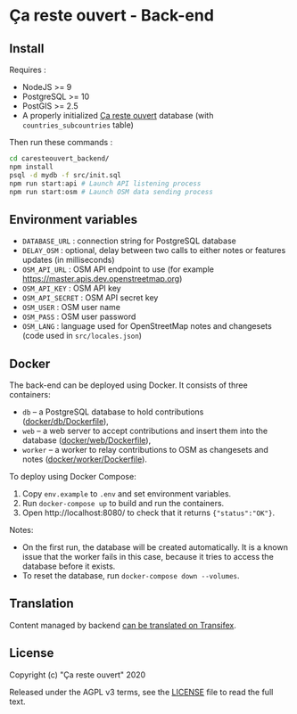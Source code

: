 # Ça reste ouvert - Back-end

## Install

Requires :

* NodeJS >= 9
* PostgreSQL >= 10
* PostGIS >= 2.5
* A properly initialized [Ça reste ouvert](https://github.com/caresteouvert/caresteouvert) database (with `countries_subcountries` table)

Then run these commands :

```bash
cd caresteouvert_backend/
npm install
psql -d mydb -f src/init.sql
npm run start:api # Launch API listening process
npm run start:osm # Launch OSM data sending process
```


## Environment variables

* `DATABASE_URL` : connection string for PostgreSQL database
* `DELAY_OSM` : optional, delay between two calls to either notes or features updates (in milliseconds)
* `OSM_API_URL` : OSM API endpoint to use (for example https://master.apis.dev.openstreetmap.org)
* `OSM_API_KEY` : OSM API key
* `OSM_API_SECRET` : OSM API secret key
* `OSM_USER` : OSM user name
* `OSM_PASS` : OSM user password
* `OSM_LANG` : language used for OpenStreetMap notes and changesets (code used in `src/locales.json`)


## Docker

The back-end can be deployed using Docker. It consists of three containers:

* `db` – a PostgreSQL database to hold contributions ([docker/db/Dockerfile](./docker/db/Dockerfile)),
* `web` – a web server to accept contributions and insert them into the database ([docker/web/Dockerfile](./docker/web/Dockerfile)),
* `worker` – a worker to relay contributions to OSM as changesets and notes ([docker/worker/Dockerfile](./docker/worker/Dockerfile)).

To deploy using Docker Compose:

1. Copy `env.example` to `.env` and set environment variables.
2. Run `docker-compose up` to build and run the containers.
3. Open http://localhost:8080/ to check that it returns `{"status":"OK"}`.

Notes:

* On the first run, the database will be created automatically. It is a known issue that the worker fails in this case, because it tries to access the database before it exists.
* To reset the database, run `docker-compose down --volumes`.

## Translation

Content managed by backend [can be translated on Transifex](https://www.transifex.com/openlevelup/ca-reste-ouvert-backend/).


## License

Copyright (c) "Ça reste ouvert" 2020

Released under the AGPL v3 terms, see the [LICENSE](LICENSE.txt) file to read the full text.

